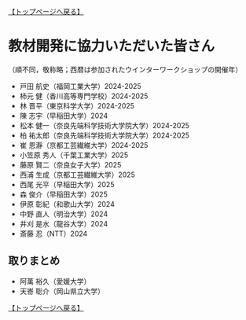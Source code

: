 [【トップページへ戻る】](./)

# **教材開発に協力いただいた皆さん**

（順不同，敬称略；西暦は参加されたウインターワークショップの開催年）

- 戸田 航史（福岡工業大学）2024-2025
- 柿元 健（香川高等専門学校）2024-2025
- 林 晋平（東京科学大学）2024-2025
- 陳 志宇（早稲田大学）2024
- 松本 健一（奈良先端科学技術大学院大学）2024-2025
- 柏 祐太郎（奈良先端科学技術大学院大学）2024-2025
- 崔 恩瀞（京都工芸繊維大学）2024-2025
- 小笠原 秀人（千葉工業大学）2025
- 藤原 賢二（奈良女子大学）2025
- 西浦 生成（京都工芸繊維大学）2025
- 西尾 光平（早稲田大学）2025
- 森 俊介（早稲田大学）2025
- 伊原 彰紀（和歌山大学）2024
- 中野 直人（明治大学）2024
- 井刈 是水（龍谷大学）2024
- 斎藤 忍（NTT）2024

## **取りまとめ**
- 阿萬 裕久（愛媛大学）
- 天㟢 聡介（岡山県立大学）

[【トップページへ戻る】](./)
